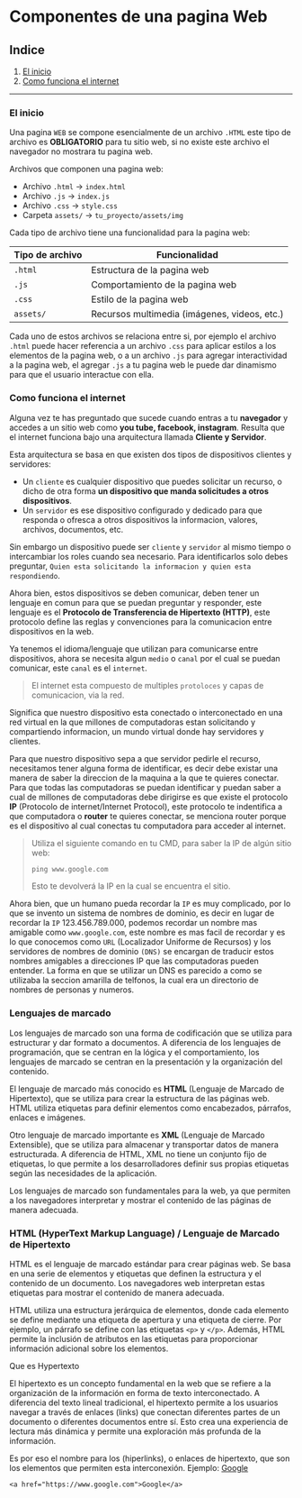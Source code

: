 # Componentes de una pagina Web

## Indice
1. [El inicio](#el-inicio)
2. [Como funciona el internet](#como-funciona-el-internet)

--- 
### El inicio 

Una pagina `WEB` se compone esencialmente de un archivo `.HTML` este tipo de archivo es **OBLIGATORIO**  para tu sitio web, si no existe este archivo el navegador no mostrara tu pagina web.

Archivos que componen una pagina web:

- Archivo `.html` -> `index.html`
- Archivo `.js` -> `index.js`
- Archivo `.css` -> `style.css`
- Carpeta `assets/` -> `tu_proyecto/assets/img`

Cada tipo de archivo tiene una funcionalidad para la pagina web:

| Tipo de archivo | Funcionalidad |
|------------------|---------------|
| `.html`          | Estructura de la pagina web |
| `.js`            | Comportamiento de la pagina web |
| `.css`           | Estilo de la pagina web |
| `assets/`        | Recursos multimedia (imágenes, videos, etc.) |

Cada uno de estos archivos se relaciona entre si, por ejemplo el archivo `.html` puede hacer referencia a un archivo `.css` para aplicar estilos a los elementos de la pagina web, o a un archivo `.js` para agregar interactividad a la pagina web, el agregar `.js` a tu pagina web le puede dar dinamismo para que el usuario interactue con ella.

### Como funciona el internet

Alguna vez te has preguntado que sucede cuando entras a tu **navegador** y accedes a un sitio web como **you tube, facebook, instagram**.
Resulta que el internet funciona bajo una arquitectura llamada **Cliente y Servidor**.

Esta arquitectura se basa en que existen dos tipos de dispositivos clientes y servidores:

- Un `cliente` es cualquier dispositivo que puedes solicitar un recurso, o dicho de otra forma **un dispositivo que manda solicitudes a otros dispositivos**.
- Un `servidor` es ese dispositivo configurado y dedicado para que responda o ofresca a otros dispositivos la informacion, valores, archivos, documentos, etc.

Sin embargo un dispositivo puede ser `cliente` y `servidor` al mismo tiempo o intercambiar los roles cuando sea necesario. Para identificarlos solo debes preguntar, `Quien esta solicitando la informacion y quien esta respondiendo`.

Ahora bien, estos dispositivos se deben comunicar, deben tener un lenguaje en comun para que se puedan preguntar y responder, este lenguaje es el **Protocolo de Transferencia de Hipertexto (HTTP)**, este protocolo define las reglas y convenciones para la comunicacion entre dispositivos en la web.

Ya tenemos el idioma/lenguaje que utilizan para comunicarse entre dispositivos, ahora se necesita algun `medio` o `canal` por el cual se puedan comunicar, este `canal` es el `internet`.

> El internet esta compuesto de multiples `protoloces` y capas de comunicacion, via la red.

Significa que nuestro dispositivo esta conectado o interconectado en una red virtual en la que millones de computadoras estan solicitando y compartiendo informacion, un mundo virtual donde hay servidores y clientes.

Para que nuestro dispositivo sepa a que servidor pedirle el recurso, necesitamos tener alguna forma de identificar, es decir debe existar una manera de saber la direccion de la maquina a la que te quieres conectar. Para que todas las computadoras se puedan identificar y puedan saber a cual de millones de computadoras debe dirigirse es que existe el protocolo **IP** (Protocolo de internet/Internet Protocol), este protocolo te indentifica a que computadora o  **router** te quieres conectar, se menciona router porque es el dispositivo al cual conectas tu computadora para acceder al internet.

> Utiliza el siguiente comando en tu CMD, para saber la IP de algún sitio web:
>
> ```cmd
> ping www.google.com
> ```
>
> Esto te devolverá la IP en la cual se encuentra el sitio.

Ahora bien, que un humano pueda recordar la `IP` es muy complicado, por lo que se invento un sistema de nombres de dominio, es decir en lugar de recordar la `IP` 123.456.789.000, podemos recordar un nombre mas amigable como `www.google.com`, este nombre es mas facil de recordar y es lo que conocemos como `URL` (Localizador Uniforme de Recursos) y los servidores de nombres de dominio `(DNS)` se encargan de traducir estos nombres amigables a direcciones IP que las computadoras pueden entender.
La forma en que se utilizar un DNS es parecido a como se utilizaba la seccion amarilla de telfonos, la cual era un directorio de nombres de personas y numeros.

### Lenguajes de marcado

Los lenguajes de marcado son una forma de codificación que se utiliza para estructurar y dar formato a documentos. A diferencia de los lenguajes de programación, que se centran en la lógica y el comportamiento, los lenguajes de marcado se centran en la presentación y la organización del contenido.

El lenguaje de marcado más conocido es **HTML** (Lenguaje de Marcado de Hipertexto), que se utiliza para crear la estructura de las páginas web. HTML utiliza etiquetas para definir elementos como encabezados, párrafos, enlaces e imágenes.

Otro lenguaje de marcado importante es **XML** (Lenguaje de Marcado Extensible), que se utiliza para almacenar y transportar datos de manera estructurada. A diferencia de HTML, XML no tiene un conjunto fijo de etiquetas, lo que permite a los desarrolladores definir sus propias etiquetas según las necesidades de la aplicación.

Los lenguajes de marcado son fundamentales para la web, ya que permiten a los navegadores interpretar y mostrar el contenido de las páginas de manera adecuada.

### HTML (HyperText Markup Language) / Lenguaje de Marcado de Hipertexto

HTML es el lenguaje de marcado estándar para crear páginas web. Se basa en una serie de elementos y etiquetas que definen la estructura y el contenido de un documento. Los navegadores web interpretan estas etiquetas para mostrar el contenido de manera adecuada.

HTML utiliza una estructura jerárquica de elementos, donde cada elemento se define mediante una etiqueta de apertura y una etiqueta de cierre. Por ejemplo, un párrafo se define con las etiquetas `<p>` y `</p>`. Además, HTML permite la inclusión de atributos en las etiquetas para proporcionar información adicional sobre los elementos.

Que es Hypertexto

El hipertexto es un concepto fundamental en la web que se refiere a la organización de la información en forma de texto interconectado. A diferencia del texto lineal tradicional, el hipertexto permite a los usuarios navegar a través de enlaces (links) que conectan diferentes partes de un documento o diferentes documentos entre sí. Esto crea una experiencia de lectura más dinámica y permite una exploración más profunda de la información.

Es por eso el nombre para los (hiperlinks), o enlaces de hipertexto, que son los elementos que permiten esta interconexión. Ejemplo: [Google](https://www.google.com)

`<a href="https://www.google.com">Google</a>`
